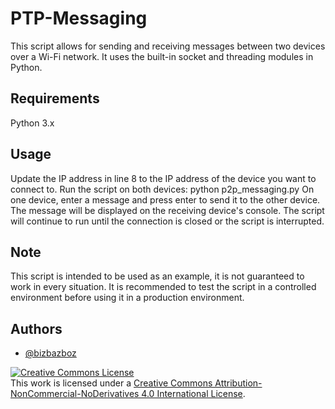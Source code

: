 # PTP-Messaging
This script allows for sending and receiving messages between two devices over a Wi-Fi network. It uses the built-in socket and threading modules in Python.

## Requirements
Python 3.x
## Usage
Update the IP address in line 8 to the IP address of the device you want to connect to.
Run the script on both devices: python p2p_messaging.py
On one device, enter a message and press enter to send it to the other device. The message will be displayed on the receiving device's console.
The script will continue to run until the connection is closed or the script is interrupted.
## Note
This script is intended to be used as an example, it is not guaranteed to work in every situation. It is recommended to test the script in a controlled environment before using it in a production environment. 
## Authors

- [@bizbazboz](https://github.com/bizbazboz)

<a rel="license" href="http://creativecommons.org/licenses/by-nc-nd/4.0/"><img alt="Creative Commons License" style="border-width:0" src="https://i.creativecommons.org/l/by-nc-nd/4.0/88x31.png" /></a><br />This work is licensed under a <a rel="license" href="http://creativecommons.org/licenses/by-nc-nd/4.0/">Creative Commons Attribution-NonCommercial-NoDerivatives 4.0 International License</a>.
